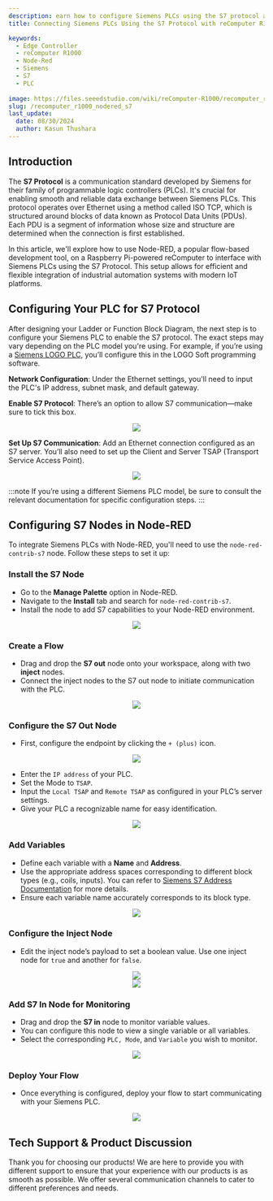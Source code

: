 ```yaml
---
description: earn how to configure Siemens PLCs using the S7 protocol and integrate them with Node-RED on a Raspberry Pi-powered reComputer for efficient edge computing. Discover step-by-step guidance on setting up S7 nodes, creating flows, and monitoring PLC variables.
title: Connecting Siemens PLCs Using the S7 Protocol with reComputer R1000

keywords:
  - Edge Controller
  - reComputer R1000
  - Node-Red
  - Siemens
  - S7
  - PLC
  
image: https://files.seeedstudio.com/wiki/reComputer-R1000/recomputer_r_images/01.png
slug: /recomputer_r1000_nodered_s7
last_update:
  date: 08/30/2024
  author: Kasun Thushara
---
```


## Introduction 

The **S7 Protocol** is a communication standard developed by Siemens for their family of programmable logic controllers (PLCs). It's crucial for enabling smooth and reliable data exchange between Siemens PLCs. This protocol operates over Ethernet using a method called ISO TCP, which is structured around blocks of data known as Protocol Data Units (PDUs). Each PDU is a segment of information whose size and structure are determined when the connection is first established.

In this article, we'll explore how to use Node-RED, a popular flow-based development tool, on a Raspberry Pi-powered reComputer to interface with Siemens PLCs using the S7 Protocol. This setup allows for efficient and flexible integration of industrial automation systems with modern IoT platforms.

## Configuring Your PLC for S7 Protocol

After designing your Ladder or Function Block Diagram, the next step is to configure your Siemens PLC to enable the S7 protocol. The exact steps may vary depending on the PLC model you're using. For example, if you’re using a [Siemens LOGO PLC](https://www.siemens.com/global/en/products/automation/systems/industrial/plc/logo.html), you’ll configure this in the LOGO Soft programming software.

**Network Configuration**: Under the Ethernet settings, you'll need to input the PLC's IP address, subnet mask, and default gateway.

**Enable S7 Protocol**: There’s an option to allow S7 communication—make sure to tick this box.

<center><img width={600} src="https://files.seeedstudio.com/wiki/reComputer-R1000/nodered/logo1.PNG" /></center>

**Set Up S7 Communication**: Add an Ethernet connection configured as an S7 server. You’ll also need to set up the Client and Server TSAP (Transport Service Access Point).

<center><img width={400} src="https://files.seeedstudio.com/wiki/reComputer-R1000/nodered/logo2.PNG" /></center>

:::note
If you’re using a different Siemens PLC model, be sure to consult the relevant documentation for specific configuration steps.
:::



## Configuring S7 Nodes in Node-RED


To integrate Siemens PLCs with Node-RED, you'll need to use the `node-red-contrib-s7` node. Follow these steps to set it up:

### Install the S7 Node

- Go to the **Manage Palette** option in Node-RED.
- Navigate to the **Install** tab and search for `node-red-contrib-s7`.
- Install the node to add S7 capabilities to your Node-RED environment.

<center><img width={600} src="https://files.seeedstudio.com/wiki/reComputer-R1000/nodered/nodered_s7.PNG" /></center>

### Create a Flow

- Drag and drop the **S7 out** node onto your workspace, along with two **inject** nodes.
- Connect the inject nodes to the S7 out node to initiate communication with the PLC.

<center><img width={600} src="https://files.seeedstudio.com/wiki/reComputer-R1000/nodered/s7_out.PNG" /></center>

### Configure the S7 Out Node

- First, configure the endpoint by clicking the `+ (plus)` icon.

<center><img width={600} src="https://files.seeedstudio.com/wiki/reComputer-R1000/nodered/editS7.PNG" /></center>

- Enter the `IP address` of your PLC.
- Set the Mode to `TSAP`.
- Input the `Local TSAP` and `Remote TSAP` as configured in your PLC’s server settings.
- Give your PLC a recognizable name for easy identification.

<center><img width={600} src="https://files.seeedstudio.com/wiki/reComputer-R1000/nodered/LOGO_endpoint.PNG" /></center>

### Add Variables

- Define each variable with a **Name** and **Address**.
- Use the appropriate address spaces corresponding to different block types (e.g., coils, inputs). You can refer to [Siemens S7 Address Documentation](https://www.winccoa.com/documentation/WinCCOA/3.18/en_US/S7_Driver/topics/s7_address.html) for more details.
- Ensure each variable name accurately corresponds to its block type.

<center><img width={600} src="https://files.seeedstudio.com/wiki/reComputer-R1000/nodered/logo_variables.PNG" /></center>

### Configure the Inject Node

- Edit the inject node’s payload to set a boolean value. Use one inject node for `true` and another for `false`.



<center><img width={500} height={300} src="https://files.seeedstudio.com/wiki/reComputer-R1000/nodered/true.PNG" /></center>
<center><img width={500} height={300} src="https://files.seeedstudio.com/wiki/reComputer-R1000/nodered/false.PNG" /></center>

### Add S7 In Node for Monitoring

- Drag and drop the **S7 in** node to monitor variable values.
- You can configure this node to view a single variable or all variables.
- Select the corresponding `PLC, Mode`, and `Variable` you wish to monitor.

<center><img width={600} src="https://files.seeedstudio.com/wiki/reComputer-R1000/nodered/s7_in.PNG" /></center>

### Deploy Your Flow

- Once everything is configured, deploy your flow to start communicating with your Siemens PLC.

<center><img width={600} src="https://files.seeedstudio.com/wiki/reComputer-R1000/nodered/final.PNG" /></center>


## Tech Support & Product Discussion

Thank you for choosing our products! We are here to provide you with different support to ensure that your experience with our products is as smooth as possible. We offer several communication channels to cater to different preferences and needs.

<div class="button_tech_support_container">
<a href="https://forum.seeedstudio.com/" class="button_forum"></a> 
<a href="https://www.seeedstudio.com/contacts" class="button_email"></a>
</div>

<div class="button_tech_support_container">
<a href="https://discord.gg/eWkprNDMU7" class="button_discord"></a> 
<a href="https://github.com/Seeed-Studio/wiki-documents/discussions/69" class="button_discussion"></a>
</div>